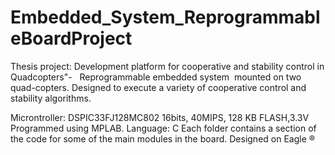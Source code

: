 # Embedded_System_ReprogrammableBoardProject
Thesis project: Development platform for cooperative and stability control in Quadcopters"-   Reprogrammable embedded system  mounted on two quad-copters. Designed to execute a variety of cooperative control and stability algorithms. 

Microntroller:
DSPIC33FJ128MC802 16bits, 40MIPS, 128 KB
FLASH,3.3V
Programmed using MPLAB.
Language: C
Each folder contains a section of the code for some of the main modules in the board.
Designed on Eagle ®
